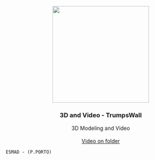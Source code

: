 <p align="center">
  <img src="https://github.com/rcosta26/3DandVideo--TrumpsWall/logo.png" width=256 height=256>

  <h3 align="center"><b>3D and Video - TrumpsWall</b></h3>

  <p align="center">
     3D Modeling and Video
    <br>
    <br>
    <a href="https://github.com/rcosta26/3DandVideo--TrumpsWall/">Video on folder</a>
    <br>

    ESMAD - (P.PORTO)
  </p>
</p>